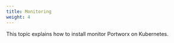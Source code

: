 ```yaml
---
title: Monitoring
weight: 4
---
```


This topic explains how to install monitor Portworx on Kubernetes.